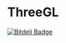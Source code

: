 # ThreeGL


[![Bitdeli Badge](https://d2weczhvl823v0.cloudfront.net/jatin3893/threegl/trend.png)](https://bitdeli.com/free "Bitdeli Badge")

